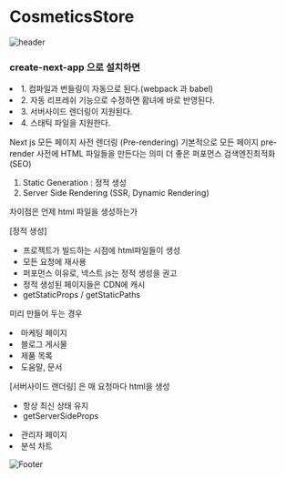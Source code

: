 # CosmeticsStore
![header](https://capsule-render.vercel.app/api?type=waving&color=auto&height=300&section=header&text=CosmeticsStore&fontSize=90)

### create-next-app 으로 설치하면
<li>1. 컴파일과 번들링이 자동으로 된다.(webpack 과 babel)</li>
<li>2. 자동 리프레쉬 기능으로 수정하면 홤녀에 바로 반영된다.</li>
<li>3. 서버사이드 렌더링이 지원된다.</li>
<li>4. 스태틱 파일을 지원한다.</li>

Next js 모든 페이지 사전 렌더링 (Pre-rendering)
기본적으로 모든 페이지 pre-render
사전에 HTML 파일들을 만든다는 의미
더 좋은 퍼포먼스 
검색엔진최적화 (SEO)

1. Static Generation : 정적 생성
2. Server Side Rendering (SSR, Dynamic Rendering)

차이점은 언제 html 파일을 생성하는가

[정적 생성]
- 프로젝트가 빌드하는 시점에 html파일들이 생성
- 모든 요청에 재사용
- 퍼포먼스 이유로, 넥스트 js는 정적 생성을 권고
- 정적 생성된 페이지들은 CDN에 캐시
- getStaticProps / getStaticPaths

미리 만들어 두는 경우
<li>마케팅 페이지</li>
<li>블로그 게시물</li>
<li>제품 목록</li>
<li>도움말, 문서</li>

[서버사이드 랜더링] 은 매 요청마다 html을 생성
- 항상 최신 상태 유지
- getServerSideProps

<li>관리자 페이지</li>
<li>분석 차트</li>

![Footer](https://capsule-render.vercel.app/api?type=waving&color=auto&height=200&section=footer)
